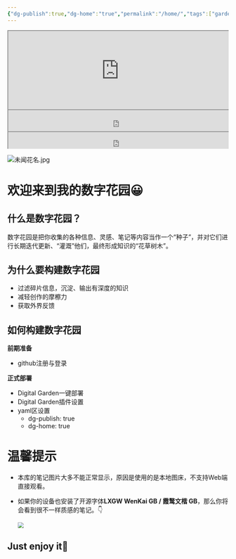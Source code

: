 ```yaml
---
{"dg-publish":true,"dg-home":"true","permalink":"/home/","tags":["gardenEntry"],"dgPassFrontmatter":true}
---
```


<div style=" width: 100%; height:180;overflow: hidden; "><iframe src="https://widget.pkmer.cn/free/RandomMusic?user=972b94d9-1c6c-418e-8d74-ebdd636b22c2&theme-color=%23888888FF&layout-style=Default" allow="fullscreen" style=" height: 100%; width: 100%;"></iframe></div>

<div style=" width: 100%; height:50;overflow: hidden; "><iframe src="https://widget.pkmer.cn/free/YearTimeline?user=972b94d9-1c6c-418e-8d74-ebdd636b22c2&" allow="fullscreen" style=" height: 100%; width: 100%;"></iframe></div>

<div style=" width: 100%;  height:40;overflow: hidden; "><iframe src="https://widget.pkmer.cn/free/miniTianqi?user=972b94d9-1c6c-418e-8d74-ebdd636b22c2&select-theme=ta&theme=%E7%BB%8F%E5%85%B8&input-text=&theme-color=%23747474" allow="fullscreen" style=" height: 100%; width: 100%;"></iframe></div>

![未闻花名.jpg](https://images4.alphacoders.com/730/730780.jpg)




# 欢迎来到我的数字花园😀

## 什么是数字花园？
数字花园是把你收集的各种信息、灵感、笔记等内容当作一个“种子”，并对它们进行长期迭代更新、“灌溉”他们，最终形成知识的“花草树木”。

## 为什么要构建数字花园
* 过滤碎片信息，沉淀、输出有深度的知识
* 减轻创作的摩檫力
* 获取外界反馈

## 如何构建数字花园
**前期准备**
* github注册与登录

**正式部署**
* Digital Garden一键部署
* Digital Garden插件设置
* yaml区设置
	* dg-publish: true
	* dg-home: true


# 温馨提示
- 本库的笔记图片大多不能正常显示，原因是使用的是本地图床，不支持Web端直接观看。

- 如果你的设备也安装了开源字体**LXGW WenKai GB / 霞鹜文楷 GB**，那么你将会看到很不一样质感的笔记。👇

  <img src="https://nimg.ws.126.net/?url=http%3A%2F%2Fdingyue.ws.126.net%2F2022%2F1125%2Fd5cfbca6j00rlwpul001ad200u000gfg00zk00jg.jpg&thumbnail=660x2147483647&quality=80&type=jpg" style="zoom:80%;" />

## Just enjoy it🙂

